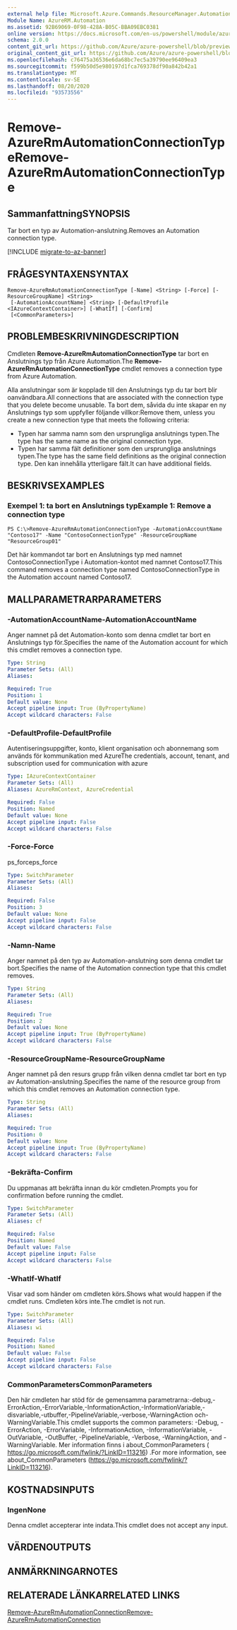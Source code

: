 ```yaml
---
external help file: Microsoft.Azure.Commands.ResourceManager.Automation.dll-Help.xml
Module Name: AzureRM.Automation
ms.assetid: 92B69069-0F98-428A-B05C-BBA09EBC0381
online version: https://docs.microsoft.com/en-us/powershell/module/azurerm.automation/remove-azurermautomationconnectiontype
schema: 2.0.0
content_git_url: https://github.com/Azure/azure-powershell/blob/preview/src/ResourceManager/Automation/Commands.Automation/help/Remove-AzureRmAutomationConnectionType.md
original_content_git_url: https://github.com/Azure/azure-powershell/blob/preview/src/ResourceManager/Automation/Commands.Automation/help/Remove-AzureRmAutomationConnectionType.md
ms.openlocfilehash: c76475a36536e6da68bc7ec5a39790ee96409ea3
ms.sourcegitcommit: f599b50d5e980197d1fca769378df90a842b42a1
ms.translationtype: MT
ms.contentlocale: sv-SE
ms.lasthandoff: 08/20/2020
ms.locfileid: "93573556"
---
```

# <span data-ttu-id="b293c-101">Remove-AzureRmAutomationConnectionType</span><span class="sxs-lookup"><span data-stu-id="b293c-101">Remove-AzureRmAutomationConnectionType</span></span>

## <span data-ttu-id="b293c-102">Sammanfattning</span><span class="sxs-lookup"><span data-stu-id="b293c-102">SYNOPSIS</span></span>
<span data-ttu-id="b293c-103">Tar bort en typ av Automation-anslutning.</span><span class="sxs-lookup"><span data-stu-id="b293c-103">Removes an Automation connection type.</span></span>

[!INCLUDE [migrate-to-az-banner](../../includes/migrate-to-az-banner.md)]

## <span data-ttu-id="b293c-104">FRÅGESYNTAXEN</span><span class="sxs-lookup"><span data-stu-id="b293c-104">SYNTAX</span></span>

```
Remove-AzureRmAutomationConnectionType [-Name] <String> [-Force] [-ResourceGroupName] <String>
 [-AutomationAccountName] <String> [-DefaultProfile <IAzureContextContainer>] [-WhatIf] [-Confirm]
 [<CommonParameters>]
```

## <span data-ttu-id="b293c-105">PROBLEMBESKRIVNING</span><span class="sxs-lookup"><span data-stu-id="b293c-105">DESCRIPTION</span></span>
<span data-ttu-id="b293c-106">Cmdleten **Remove-AzureRmAutomationConnectionType** tar bort en Anslutnings typ från Azure Automation.</span><span class="sxs-lookup"><span data-stu-id="b293c-106">The **Remove-AzureRmAutomationConnectionType** cmdlet removes a connection type from Azure Automation.</span></span>

<span data-ttu-id="b293c-107">Alla anslutningar som är kopplade till den Anslutnings typ du tar bort blir oanvändbara.</span><span class="sxs-lookup"><span data-stu-id="b293c-107">All connections that are associated with the connection type that you delete become unusable.</span></span>
<span data-ttu-id="b293c-108">Ta bort dem, såvida du inte skapar en ny Anslutnings typ som uppfyller följande villkor:</span><span class="sxs-lookup"><span data-stu-id="b293c-108">Remove them, unless you create a new connection type that meets the following criteria:</span></span> 

- <span data-ttu-id="b293c-109">Typen har samma namn som den ursprungliga anslutnings typen.</span><span class="sxs-lookup"><span data-stu-id="b293c-109">The type has the same name as the original connection type.</span></span> 
- <span data-ttu-id="b293c-110">Typen har samma fält definitioner som den ursprungliga anslutnings typen.</span><span class="sxs-lookup"><span data-stu-id="b293c-110">The type has the same field definitions as the original connection type.</span></span>
<span data-ttu-id="b293c-111">Den kan innehålla ytterligare fält.</span><span class="sxs-lookup"><span data-stu-id="b293c-111">It can have additional fields.</span></span>

## <span data-ttu-id="b293c-112">BESKRIVS</span><span class="sxs-lookup"><span data-stu-id="b293c-112">EXAMPLES</span></span>

### <span data-ttu-id="b293c-113">Exempel 1: ta bort en Anslutnings typ</span><span class="sxs-lookup"><span data-stu-id="b293c-113">Example 1: Remove a connection type</span></span>
```
PS C:\>Remove-AzureRmAutomationConnectionType -AutomationAccountName "Contoso17" -Name "ContosoConnectionType" -ResourceGroupName "ResourceGroup01"
```

<span data-ttu-id="b293c-114">Det här kommandot tar bort en Anslutnings typ med namnet ContosoConnectionType i Automation-kontot med namnet Contoso17.</span><span class="sxs-lookup"><span data-stu-id="b293c-114">This command removes a connection type named ContosoConnectionType in the Automation account named Contoso17.</span></span>

## <span data-ttu-id="b293c-115">MALLPARAMETRAR</span><span class="sxs-lookup"><span data-stu-id="b293c-115">PARAMETERS</span></span>

### <span data-ttu-id="b293c-116">-AutomationAccountName</span><span class="sxs-lookup"><span data-stu-id="b293c-116">-AutomationAccountName</span></span>
<span data-ttu-id="b293c-117">Anger namnet på det Automation-konto som denna cmdlet tar bort en Anslutnings typ för.</span><span class="sxs-lookup"><span data-stu-id="b293c-117">Specifies the name of the Automation account for which this cmdlet removes a connection type.</span></span>

```yaml
Type: String
Parameter Sets: (All)
Aliases: 

Required: True
Position: 1
Default value: None
Accept pipeline input: True (ByPropertyName)
Accept wildcard characters: False
```

### <span data-ttu-id="b293c-118">-DefaultProfile</span><span class="sxs-lookup"><span data-stu-id="b293c-118">-DefaultProfile</span></span>
<span data-ttu-id="b293c-119">Autentiseringsuppgifter, konto, klient organisation och abonnemang som används för kommunikation med Azure</span><span class="sxs-lookup"><span data-stu-id="b293c-119">The credentials, account, tenant, and subscription used for communication with azure</span></span>

```yaml
Type: IAzureContextContainer
Parameter Sets: (All)
Aliases: AzureRmContext, AzureCredential

Required: False
Position: Named
Default value: None
Accept pipeline input: False
Accept wildcard characters: False
```

### <span data-ttu-id="b293c-120">-Force</span><span class="sxs-lookup"><span data-stu-id="b293c-120">-Force</span></span>
<span data-ttu-id="b293c-121">ps_force</span><span class="sxs-lookup"><span data-stu-id="b293c-121">ps_force</span></span>

```yaml
Type: SwitchParameter
Parameter Sets: (All)
Aliases: 

Required: False
Position: 3
Default value: None
Accept pipeline input: False
Accept wildcard characters: False
```

### <span data-ttu-id="b293c-122">-Namn</span><span class="sxs-lookup"><span data-stu-id="b293c-122">-Name</span></span>
<span data-ttu-id="b293c-123">Anger namnet på den typ av Automation-anslutning som denna cmdlet tar bort.</span><span class="sxs-lookup"><span data-stu-id="b293c-123">Specifies the name of the Automation connection type that this cmdlet removes.</span></span>

```yaml
Type: String
Parameter Sets: (All)
Aliases: 

Required: True
Position: 2
Default value: None
Accept pipeline input: True (ByPropertyName)
Accept wildcard characters: False
```

### <span data-ttu-id="b293c-124">-ResourceGroupName</span><span class="sxs-lookup"><span data-stu-id="b293c-124">-ResourceGroupName</span></span>
<span data-ttu-id="b293c-125">Anger namnet på den resurs grupp från vilken denna cmdlet tar bort en typ av Automation-anslutning.</span><span class="sxs-lookup"><span data-stu-id="b293c-125">Specifies the name of the resource group from which this cmdlet removes an Automation connection type.</span></span>

```yaml
Type: String
Parameter Sets: (All)
Aliases: 

Required: True
Position: 0
Default value: None
Accept pipeline input: True (ByPropertyName)
Accept wildcard characters: False
```

### <span data-ttu-id="b293c-126">-Bekräfta</span><span class="sxs-lookup"><span data-stu-id="b293c-126">-Confirm</span></span>
<span data-ttu-id="b293c-127">Du uppmanas att bekräfta innan du kör cmdleten.</span><span class="sxs-lookup"><span data-stu-id="b293c-127">Prompts you for confirmation before running the cmdlet.</span></span>

```yaml
Type: SwitchParameter
Parameter Sets: (All)
Aliases: cf

Required: False
Position: Named
Default value: False
Accept pipeline input: False
Accept wildcard characters: False
```

### <span data-ttu-id="b293c-128">-WhatIf</span><span class="sxs-lookup"><span data-stu-id="b293c-128">-WhatIf</span></span>
<span data-ttu-id="b293c-129">Visar vad som händer om cmdleten körs.</span><span class="sxs-lookup"><span data-stu-id="b293c-129">Shows what would happen if the cmdlet runs.</span></span>
<span data-ttu-id="b293c-130">Cmdleten körs inte.</span><span class="sxs-lookup"><span data-stu-id="b293c-130">The cmdlet is not run.</span></span>

```yaml
Type: SwitchParameter
Parameter Sets: (All)
Aliases: wi

Required: False
Position: Named
Default value: False
Accept pipeline input: False
Accept wildcard characters: False
```

### <span data-ttu-id="b293c-131">CommonParameters</span><span class="sxs-lookup"><span data-stu-id="b293c-131">CommonParameters</span></span>
<span data-ttu-id="b293c-132">Den här cmdleten har stöd för de gemensamma parametrarna:-debug,-ErrorAction,-ErrorVariable,-InformationAction,-InformationVariable,-disvariable,-utbuffer,-PipelineVariable,-verbose,-WarningAction och-WarningVariable.</span><span class="sxs-lookup"><span data-stu-id="b293c-132">This cmdlet supports the common parameters: -Debug, -ErrorAction, -ErrorVariable, -InformationAction, -InformationVariable, -OutVariable, -OutBuffer, -PipelineVariable, -Verbose, -WarningAction, and -WarningVariable.</span></span> <span data-ttu-id="b293c-133">Mer information finns i about_CommonParameters ( https://go.microsoft.com/fwlink/?LinkID=113216) .</span><span class="sxs-lookup"><span data-stu-id="b293c-133">For more information, see about_CommonParameters (https://go.microsoft.com/fwlink/?LinkID=113216).</span></span>

## <span data-ttu-id="b293c-134">KOSTNADS</span><span class="sxs-lookup"><span data-stu-id="b293c-134">INPUTS</span></span>

### <span data-ttu-id="b293c-135">Ingen</span><span class="sxs-lookup"><span data-stu-id="b293c-135">None</span></span>
<span data-ttu-id="b293c-136">Denna cmdlet accepterar inte indata.</span><span class="sxs-lookup"><span data-stu-id="b293c-136">This cmdlet does not accept any input.</span></span>

## <span data-ttu-id="b293c-137">VÄRDEN</span><span class="sxs-lookup"><span data-stu-id="b293c-137">OUTPUTS</span></span>

## <span data-ttu-id="b293c-138">ANMÄRKNINGAR</span><span class="sxs-lookup"><span data-stu-id="b293c-138">NOTES</span></span>

## <span data-ttu-id="b293c-139">RELATERADE LÄNKAR</span><span class="sxs-lookup"><span data-stu-id="b293c-139">RELATED LINKS</span></span>

[<span data-ttu-id="b293c-140">Remove-AzureRmAutomationConnection</span><span class="sxs-lookup"><span data-stu-id="b293c-140">Remove-AzureRmAutomationConnection</span></span>](./Remove-AzureRMAutomationConnection.md)


